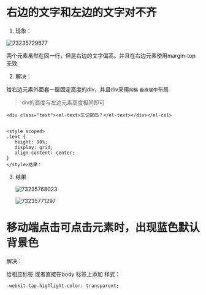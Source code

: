 # 右边的文字和左边的文字对不齐

1. 现象：

![73235729677](C:\Users\19125\Desktop\2024-2月面试\job准备\前端\样式.assets\1732357296779.png)



两个元素虽然在同一行，但是右边的文字偏高。并且在右边元素使用margin-top无效

2. 解决：

给右边元素外面套一层固定高度的div，并且div采用`网格` `垂直居中`布局

> div的高度与左边元素高度相同即可

~~~~
<div class="text"><el-text>忘记密码？</el-text></div></el-col>


<style scoped>
.text {
   height: 90%;
   display: grid;
   align-content: center;
}
</style>结果：
~~~~

3. 结果

   ![73235768023](C:\Users\19125\Desktop\2024-2月面试\job准备\前端\样式.assets\1732357680237.png)

   ![73235771297](C:\Users\19125\Desktop\2024-2月面试\job准备\前端\样式.assets\1732357712971.png)




# 移动端点击可点击元素时，出现蓝色默认背景色

解决：

给相应标签 或者直接在body 标签上添加 样式：

```
-webkit-tap-highlight-color: transparent;
```

